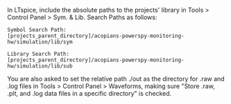In LTspice, include the absolute paths to the projects' library in Tools > Control Panel > Sym. & Lib. Search Paths as follows:

    Symbol Search Path:
    [projects_parent_directory]/acopians-powerspy-monitoring-hw/simulation/lib/sym

    Library Search Path:
    [projects_parent_directory]/acopians-powerspy-monitoring-hw/simulation/lib/sub


You are also asked to set the relative path ./out as the directory for .raw and .log files in Tools > Control Panel > Waveforms, making sure "Store .raw, .plt, and .log data files in a specific directory" is checked.
